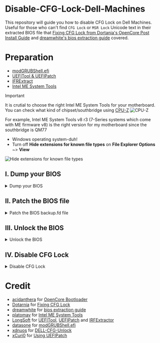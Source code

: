 # Disable-CFG-Lock-Dell-Machines
This repository will guide you how to disable CFG Lock on Dell Machines. Useful for those who can't find ``CFG Lock`` or ``MSR Lock`` Unicode text in their extracted BIOS file that [Fixing CFG Lock from Dortania's OpenCore Post Install Guide](https://dortania.github.io/OpenCore-Post-Install/misc/msr-lock.html) and [dreamwhite's bios extraction guide](https://github.com/dreamwhite/bios-extraction-guide) covered.

# Preparation
- [modGRUBShell.efi](https://github.com/datasone/grub-mod-setup_var/releases)
- [UEFITool & UEFIPatch](https://github.com/LongSoft/UEFITool/releases/tag/0.28.0)
- [IFRExtract](https://github.com/LongSoft/IFRExtractor-RS/releases)
- [Intel ME System Tools](https://comsystem-tlt.ru/obzori/me-txe-region)
> [!IMPORTANT]
> It is crutial to choose the right Intel ME System Tools for your motherboard. You can check what kind of chipset/southbridge using [CPU-Z](https://www.cpuid.com/softwares/cpu-z.html)
> ![CPU-Z](https://github.com/user-attachments/assets/4eef748d-30ff-4842-b004-fa24ec868b9b)
>
> For example, Intel ME System Tools v8 r3 (7-Series systems which come with ME firmware v8) is the right version for my motherboard since the southbridge is QM77
- Windows operating system-duh!
- Turn off **Hide extensions for known file types** on **File Explorer Options** ~> **View**

![Hide extensions for known file types](https://github.com/user-attachments/assets/44d8863c-a4a4-4c96-8995-dfdfef7560e0)

## I. Dump your BIOS

<details>

<summary>Dump your BIOS</summary>

- Extract [Intel ME System Tools](https://comsystem-tlt.ru/obzori/me-txe-region) (Assuming all downloaded files are in `%userprofile%\Downloads`)
- Go to `%userprofile%\Downloads\Intel ME System Tools\Flash Programming Tool\Windows64` and create a new text document

![Create new text document](https://github.com/user-attachments/assets/71743be5-2c7f-42e6-bd5d-cc3c3b2ca86a)

- Edit the new text document, type/copy these command line and save it.
```
cd /d %~dp0
fptw64.exe -bios -d backup.fd
```
- Rename ``New Text Document.txt`` to ``backupbios.bat``. Run ``backupbios.bat`` as Administrator to create ``backup.fd`` file

![backupbios bat](https://github.com/user-attachments/assets/30c9c768-2053-4347-b33b-239a249f263d)

</details>

## II. Patch the BIOS file

<details>

<summary>Patch the BIOS backup.fd file</summary>

- Extract [UEFIPatch](https://github.com/LongSoft/UEFITool/releases/tag/0.28.0)
- Copy ``backup.fd`` file from section I to `%userprofile%\Downloads` (same folder with UEFIPatch)
- Open Command Promt and type ``cd %userprofile%\Downloads`` then press Enter
- Type ```UEFIPatch.exe backup.fd``` then press Enter to patch the backup.fd file

 ![UEFIPatch](https://github.com/user-attachments/assets/ca819316-f2e6-4c87-863c-6e549585651f)

- UEFIPatch will generate ``backup.fd.patched`` file. Rename ``backup.fd.patched`` to ``flash.fd``
- Copy the ``flash.fd`` file to `%userprofile%\Downloads\Intel ME System Tools\Flash Programming Tool\Windows64`

![Copy flash fd to userprofile_downloads_intel me system tools](https://github.com/user-attachments/assets/497f97ee-d0da-4326-8145-a3600ec0d86a)

</details>
 
## III. Unlock the BIOS

<details>

<summary>Unlock the BIOS</summary>

- Extract [UEFITool](https://github.com/LongSoft/UEFITool/releases)
- Open backup.fd file using UEFITool.exe and find **BIOS Lock** in the **Text** tab ~> Press Enter

![UEFITool BIOS Lock](https://github.com/user-attachments/assets/32488592-4daa-418c-bf32-389072008f65)

- Select what the search returned. Right click and select **Extract as is...**

![Right click Extract as is](https://github.com/user-attachments/assets/1588d6b5-5445-4d16-be87-381b84276152)

- Name the file .sct/.bin as BIOSLock and save.

![Save as BIOS Lock](https://github.com/user-attachments/assets/46d1a964-2afd-4f24-a721-e8a478fdb9c1)

- Extract [IFRExtract](https://github.com/LongSoft/IFRExtractor-RS/releases), then open Command Prompt and type ``ifrextractor.exe BIOSLock.sct`` or ``ifrextractor.exe BIOSLock.bin``

![Extract the BIOSLock](https://github.com/user-attachments/assets/db1afd80-d683-4083-861a-84138fc9fe2e)

- IRFExtract will generate **BIOSLock.sct.0.0.en-US.uefi.ifr.txt** file or **BIOSLock.bin.0.0.en-US.uefi.ifr.txt** file. Open the new txt file and find **BIOS Lock**. Check for **VarOffset**, **VarStoreInfo** or **Varname** value `0xYY` and write it down a note or something (in my case it is ``0x40``)

![BIOS Lock search](https://github.com/user-attachments/assets/dd613251-c839-4795-b0a3-3e8a3c3a08cf)

- Boot from [modGRUBShell.efi](https://github.com/datasone/grub-mod-setup_var/releases):
  - Through a UEFI shell (navigate the FS with `cd` and `ls` basic UNIX navigation commands) and find the `EFI partition` where the `modGRUBShell.efi` file is located
  - Or through OpenCore Bootloader (by adding it to `config.plist` under `Misc/Tools` context)

![modGRUBShell efi](https://github.com/user-attachments/assets/7eb49935-2c65-4886-8d76-9ba2e1dd55a4)

- Type ``setup_var 0xYY`` (``YY`` corressponds to the **VarOffset**, **VarStoreInfo** or **Varname** you found earlier) and hit Enter. The value usually returns 0x01 (which means BIOS Lock is enabled)

![Type setup_var 0xYY](https://github.com/user-attachments/assets/12281f6f-2e37-4619-83c5-f49ad0c69099)

- Type ``setup_var 0xYY 0x00`` and press Enter to unlock the BIOS

![Type setup_var 0xYY 0x00](https://github.com/user-attachments/assets/ce2d4aa1-5b10-465a-a5c2-0e89ac11c804)

 - After that, type ``exit`` and reboot back to Windows

</details>

## IV. Disable CFG Lock

<details>

<summary>Disable CFG Lock</summary>

- Go to `%userprofile%\Downloads\Intel ME System Tools\Flash Programming Tool\Windows64` and create a new text document
- Edit the new text document, type/copy these command line and save it.
```
cd /d %~dp0
fptw64.exe -bios -f flash.fd
```

![flashbios bat](https://github.com/user-attachments/assets/90f62dc5-16e3-4d51-bda6-143489c32d69)

- Rename ``New Text Document.txt`` to ``flashbiot.bat``. Run ``flashbios.bat`` as Administrator

![And now we wait](https://github.com/user-attachments/assets/d9fe5efd-3d41-4b75-9135-fee1097af814)

- The CFG Lock should be disabled after the Command Prompt finished patching. Checking via [ControlMsrE2.efi](https://github.com/acidanthera/OpenCorePkg/releases) should provide:
```This firmware has UNLOCKED MSR 0xE2 register!```

![ControlMsrE2](https://github.com/user-attachments/assets/5c15d1c7-6cce-4367-8ba2-5f4be817d139)

![This firmware has UNLOCKED MSR 0xE2](https://github.com/user-attachments/assets/16a5d66e-a2b7-41c5-a7a2-6af38e2c63ed)

- Which means CFG Lock is disabled.

</details>

# Credit
- [acidanthera](https://github.com/acidanthera) for [OpenCore Bootloader](https://github.com/acidanthera/OpenCorePkg)
- [Dotarnia](https://github.com/dortania) for [Fixing CFG Lock](https://dortania.github.io/OpenCore-Post-Install/misc/msr-lock.html#fixing-cfg-lock)
- [dreamwhite](https://github.com/dreamwhite) for [bios extraction guide](https://github.com/dreamwhite/bios-extraction-guide)
- [platomav](https://github.com/platomav) for [Intel ME System Tools](https://comsystem-tlt.ru/obzori/me-txe-region)
- [LongSoft](https://github.com/LongSoft) for [UEFITool](https://github.com/LongSoft/UEFITool), [UEFIPatch](https://github.com/LongSoft/UEFITool/releases/tag/0.28.0) and [IRFExtractor](https://github.com/LongSoft/IFRExtractor-RS)
- [datasone](https://github.com/datasone) for [modGRUBShell.efi](https://github.com/datasone/grub-mod-setup_var)
- [xdnuos](https://github.com/xdnuos) for [DELL-CFG-Unlock](https://github.com/xdnuos/DELL-CFG-Unlock)
- [xCuri0](https://github.com/xCuri0) for [Using UEFIPatch](https://github.com/xCuri0/ReBarUEFI/wiki/Using-UEFIPatch)
 
